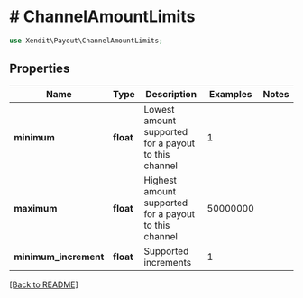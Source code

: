 # # ChannelAmountLimits


```php
use Xendit\Payout\ChannelAmountLimits;
```

## Properties

Name | Type | Description | Examples | Notes
------------ | ------------- | ------------- | ------------- | ------------- 
**minimum** | **float** | Lowest amount supported for a payout to this channel | 1 | 
**maximum** | **float** | Highest amount supported for a payout to this channel | 50000000 | 
**minimum_increment** | **float** | Supported increments | 1 | 

[[Back to README]](../../README.md)
